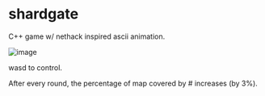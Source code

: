 # shardgate
C++ game w/ nethack inspired ascii animation.

![image](https://user-images.githubusercontent.com/42680395/93241964-1a5f7b00-f754-11ea-93ef-6846beffe4ef.png)

wasd to control.


After every round, the percentage of map covered by # increases (by 3%).

